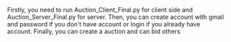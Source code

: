 Firstly, you need to run Auction_Client_Final.py for client side and Auction_Server_Final.py for server. 
Then, you can create account with gmail and password if you don't have account or login if you already have account. 
Finally, you can create a auction and can bid others
